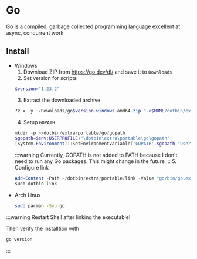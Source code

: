 # Go
Go is a compiled, garbage collected programming language excellent at async, concurrent work

## Install
- Windows
    1. Download ZIP from https://go.dev/dl/ and save it to `Downloads`
    2. Set version for scripts
    ```powershell
    $version="1.23.2"
    ```
    3. Extract the downloaded archive
    ```powershell
    7z x -y ~/Downloads/go$version.windows-amd64.zip "-o$HOME/dotbin/extra/portable"
    ```
    4. Setup `GOPATH`
    ```powershell
    mkdir -p ~/dotbin/extra/portable/go/gopath
    $gopath=$env:USERPROFILE+"\dotbin\extra\portable\go\gopath"
    [System.Environment]::SetEnvironmentVariable('GOPATH',$gopath,"User")
    ```
    :::warning
    Currently, GOPATH is not added to PATH because I don't need to run any Go packages. This might change in the future
    :::
    5. Configure link
    ```powershell
    Add-Content -Path ~/dotbin/extra/portable/link -Value "go/bin/go.exe`ngo/bin/gofmt.exe"
    sudo dotbin-link
    ```
- Arch Linux
    ```bash
    sudo pacman -Syu go
    ```


:::warning
Restart Shell after linking the executable!

Then verify the installtion with
```powershell
go version
```
:::